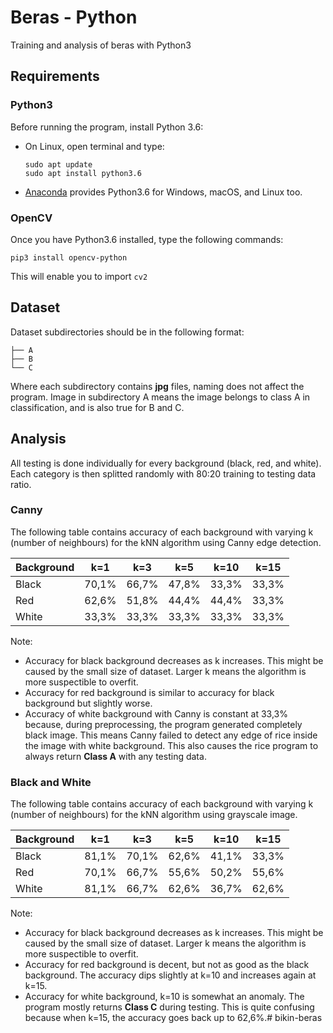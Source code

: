 # Beras - Python
Training and analysis of beras with Python3

## Requirements

### Python3
Before running the program, install Python 3.6:
* On Linux, open terminal and type: 
  ```
  sudo apt update
  sudo apt install python3.6
  ```
* [Anaconda](https://www.continuum.io/downloads) provides Python3.6 for Windows, macOS, and Linux too.

### OpenCV
Once you have Python3.6 installed, type the following commands:
```
pip3 install opencv-python
```
This will enable you to import `cv2`

## Dataset
Dataset subdirectories should be in the following format:
```
├── A
├── B
└── C
```
Where each subdirectory contains **jpg** files, naming does not affect the program.
Image in subdirectory A means the image belongs to class A in classification, and is also true for B and C.

## Analysis
All testing is done individually for every background (black, red, and white). Each category is then splitted randomly with 80:20 training to testing data ratio.
### Canny
The following table contains accuracy of each background with varying k (number of neighbours) for the kNN algorithm using Canny edge detection.

| Background  | k=1 | k=3 | k=5 | k=10 | k=15 |
|:------------|:---:|:---:|:---:|:----:|:----:|
| Black       | 70,1% | 66,7% | 47,8% | 33,3% | 33,3% |
| Red         | 62,6% | 51,8% | 44,4% | 44,4% | 33,3% |
| White       | 33,3% | 33,3% | 33,3% | 33,3% | 33,3% |

Note:
- Accuracy for black background decreases as k increases. This might be caused by the small size of dataset. Larger k means the algorithm is more suspectible to overfit.
- Accuracy for red background is similar to accuracy for black background but slightly worse.
- Accuracy of white background with Canny is constant at 33,3% because, during preprocessing, the program generated completely black image. This means Canny failed to detect any edge of rice inside the image with white background. This also causes the rice program to always return **Class A** with any testing data.

### Black and White
The following table contains accuracy of each background with varying k (number of neighbours) for the kNN algorithm using grayscale image.

| Background  | k=1 | k=3 | k=5 | k=10 | k=15 |
|:------------|:---:|:---:|:---:|:----:|:----:|
| Black       | 81,1% | 70,1% | 62,6% | 41,1% | 33,3% |
| Red         | 70,1% | 66,7% | 55,6% | 50,2% | 55,6% |
| White       | 81,1% | 66,7% | 62,6% | 36,7% | 62,6% |

Note:
- Accuracy for black background decreases as k increases. This might be caused by the small size of dataset. Larger k means the algorithm is more suspectible to overfit.
- Accuracy for red background is decent, but not as good as the black background. The accuracy dips slightly at k=10 and increases again at k=15.
- Accuracy for white background, k=10 is somewhat an anomaly. The program mostly returns **Class C** during testing. This is quite confusing because when k=15, the accuracy goes back up to 62,6%.# bikin-beras
